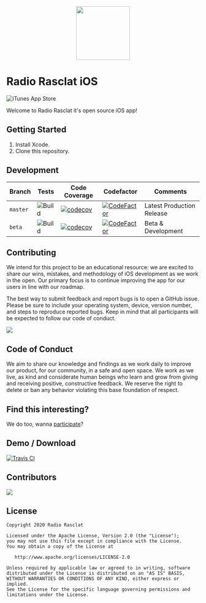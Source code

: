 <div align="center"><img src="https://assets.dmnktoe.de/radio-rasclat/logo/logo.svg" width="140"></div>

# Radio Rasclat iOS

![iTunes App Store](https://img.shields.io/itunes/v/1499269866?color=00b98d&label=iTunes%20Version)

Welcome to Radio Rasclat it's open source iOS app!

## Getting Started

1. Install Xcode.
1. Clone this repository.

## Development

| Branch    | Tests | Code Coverage | Codefactor | Comments                 |
| --------- | ----- | ------------- | ---------- | ------------------------ |
| `master`  | ![Build](https://github.com/RadioRasclat/radio-rasclat-ios/workflows/Build/badge.svg) | [![codecov](https://codecov.io/gh/RadioRasclat/radio-rasclat-ios/branch/master/graph/badge.svg)](https://codecov.io/gh/RadioRasclat/radio-rasclat-ios) | [![CodeFactor](https://www.codefactor.io/repository/github/RadioRasclat/radio-rasclat-ios/badge/master)](https://www.codefactor.io/repository/github/RadioRasclat/radio-rasclat-ios/overview/master) | Latest Production Release |
| `beta`  | ![Build](https://github.com/RadioRasclat/radio-rasclat-ios/workflows/Build/badge.svg) | [![codecov](https://codecov.io/gh/RadioRasclat/radio-rasclat-ios/branch/master/graph/badge.svg)](https://codecov.io/gh/RadioRasclat/radio-rasclat-ios) | [![CodeFactor](https://www.codefactor.io/repository/github/RadioRasclat/radio-rasclat-ios/badge/master)](https://www.codefactor.io/repository/github/RadioRasclat/radio-rasclat-ios/overview/master) | Beta & Development |

## Contributing

We intend for this project to be an educational resource: we are excited to
share our wins, mistakes, and methodology of iOS development as we work
in the open. Our primary focus is to continue improving the app for our users in
line with our roadmap.

The best way to submit feedback and report bugs is to open a GitHub issue.
Please be sure to include your operating system, device, version number, and
steps to reproduce reported bugs. Keep in mind that all participants will be
expected to follow our code of conduct.

<img src="https://img.shields.io/github/issues/RadioRasclat/radio-rasclat-ios">

## Code of Conduct

We aim to share our knowledge and findings as we work daily to improve our
product, for our community, in a safe and open space. We work as we live, as
kind and considerate human beings who learn and grow from giving and receiving
positive, constructive feedback. We reserve the right to delete or ban any
behavior violating this base foundation of respect.

## Find this interesting?

We do too, wanna [participate](https://www.radio-rasclat.com/about)?

## Demo / Download

[![Travis CI](https://linkmaker.itunes.apple.com/en-us/badge-lrg.svg?releaseDate=2020-02-17&amp;kind=iossoftware&amp;bubble=ios_apps)](https://apps.apple.com/de/app/radio-rasclat/id1499269866)

## Contributors

<a href="https://github.com/RadioRasclat/radio-rasclat-ios/graphs/contributors">
  <img src="https://contributors-img.web.app/image?repo=RadioRasclat/radio-rasclat-ios" />
</a>

## License

```
Copyright 2020 Radio Rasclat

Licensed under the Apache License, Version 2.0 (the "License");
you may not use this file except in compliance with the License.
You may obtain a copy of the License at

   http://www.apache.org/licenses/LICENSE-2.0

Unless required by applicable law or agreed to in writing, software
distributed under the License is distributed on an "AS IS" BASIS,
WITHOUT WARRANTIES OR CONDITIONS OF ANY KIND, either express or implied.
See the License for the specific language governing permissions and
limitations under the License.
```